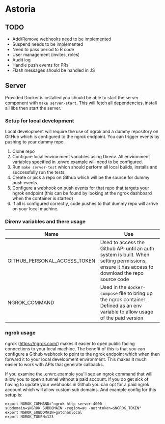 # Astoria

## TODO

- Add/Remove webhooks need to be implemented
- Suspend needs to be implemented
- Need to pass period to R code
- User management (invites, roles)
- Audit log
- Handle push events for PRs
- Flash messages should be handled in JS

## Server

Provided Docker is installed you should be able to start the server component with `make server-start`. This will fetch all dependencies, install all libs then start the server.

### Setup for local development

Local development will require the use of ngrok and a dummy repository on GitHub which is configured to the ngrok endpoint. You can trigger events by pushing to your dummy repo.

1. Clone repo
2. Configure local environment variables using Direnv. All environment variables specified in .envrc.example will need to be configured.
3. Run `make server-test` which should perform all local builds, installs and successfully run the tests.
4. Create or pick a repo on Github which will be the source for dummy push events.
5. Configure a webhook on push events for that repo that targets your ngrok endpoint (this can be found by looking at the ngrok dashboard when the container is started)
6. If all is configured correctly, code pushes to that dummy repo will arrive on your local machine.

### Direnv variables and there usage

| Name                         | Use                                                                                                                                          |
| ---------------------------- | -------------------------------------------------------------------------------------------------------------------------------------------- |
| GITHUB_PERSONAL_ACCESS_TOKEN | Used to access the Github API until an auth system is built. When setting permissions, ensure it has access to download the repo source code |
| NGROK_COMMAND                | Used in the `docker-compose` file to bring up the ngrok container. Defined as an env variable to allow usage of the paid version             |

### ngrok usage

ngrok (https://ngrok.com/) makes it easier to open public facing connections to your local machine. The benefit of this is that you can configure a Github webhook to point to the ngrok endpoint which when then forward it to your local development environment. This makes it much easier to work with APIs that generate callbacks.

If you examine the .envrc.example you'll see an ngrok command that will allow you to open a tunnel without a paid account. If you do get sick of having to update your webhooks in Github you can opt for a paid ngrok account which will allow custom sub domains. And example config for this setup is:

```
export NGROK_COMMAND="ngrok http server:4000 -subdomain=$NGROK_SUBDOMAIN -region=au -authtoken=$NGROK_TOKEN"
export NGROK_SUBDOMAIN=gotchaslocal
export NGROK_TOKEN=123
```
